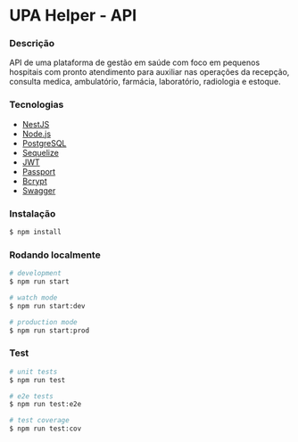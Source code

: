 # UPA Helper - API

### Descrição

API de uma plataforma de gestão em saúde com foco em pequenos hospitais com pronto atendimento para auxiliar nas operações da recepção, consulta medica, ambulatório, farmácia, laboratório, radiologia e estoque.

### Tecnologias

- [NestJS](https://nestjs.com/)
- [Node.js](https://nodejs.org/en/)
- [PostgreSQL](https://www.postgresql.org/)
- [Sequelize](https://sequelize.org/)
- [JWT](https://jwt.io/)
- [Passport](https://github.com/jaredhanson/passport)
- [Bcrypt](https://www.npmjs.com/package/bcrypt)
- [Swagger](https://swagger.io/)

### Instalação

```bash
$ npm install
```

### Rodando localmente

```bash
# development
$ npm run start

# watch mode
$ npm run start:dev

# production mode
$ npm run start:prod
```

### Test

```bash
# unit tests
$ npm run test

# e2e tests
$ npm run test:e2e

# test coverage
$ npm run test:cov
```
